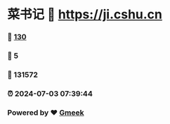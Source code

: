 # 菜书记 :link: https://ji.cshu.cn 
### :page_facing_up: [130](https://ji.cshu.cn/tag.html) 
### :speech_balloon: 5 
### :hibiscus: 131572 
### :alarm_clock: 2024-07-03 07:39:44 
### Powered by :heart: [Gmeek](https://github.com/Meekdai/Gmeek)
